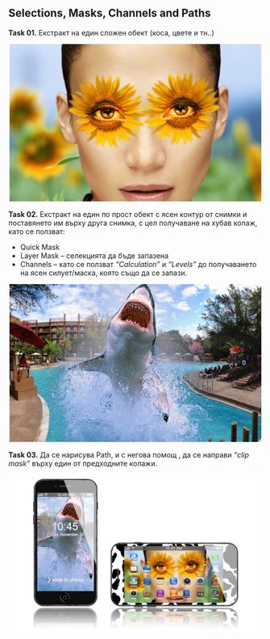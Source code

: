 ## Selections, Masks, Channels and Paths

**Task 01.** Екстракт на един сложен обект (коса, цвете и тн..)

<p align="center"><img width=500px src="https://github.com/Termininja/TelerikAcademy/blob/master/PS/01.%20Selections%2C%20Masks%2C%20Channels%20and%20Paths/images/collage%201.jpg" /></p>

**Task 02.** Екстракт на един по прост обект с ясен контур от снимки и поставянето им върху друга снимка, с цел получаване на хубав колаж, като се ползват:
   * Quick Mask
   * Layer Mask – селекцията  да бъде запазена
   * Channels – като се ползват  *“Calculation”* и *“Levels”* до получаването на ясен силует/маска, която също да се запази.

<p align="center"><img width=500px src="https://github.com/Termininja/TelerikAcademy/blob/master/PS/01.%20Selections%2C%20Masks%2C%20Channels%20and%20Paths/images/collage%202.jpg" /></p>

**Task 03.** Да се нарисува Path, и с негова помощ , да се направи *“clip mask”* върху един от предходните  колажи.

<p align="center"><img width=500px src="https://github.com/Termininja/TelerikAcademy/blob/master/PS/01.%20Selections%2C%20Masks%2C%20Channels%20and%20Paths/images/iPhone.jpg" /></p>
